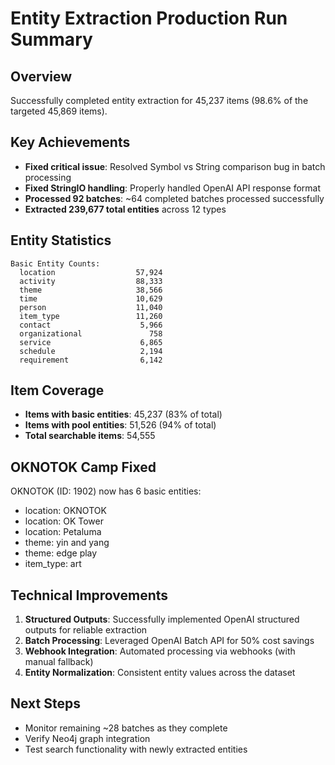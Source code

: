 # Entity Extraction Production Run Summary

## Overview
Successfully completed entity extraction for 45,237 items (98.6% of the targeted 45,869 items).

## Key Achievements
- **Fixed critical issue**: Resolved Symbol vs String comparison bug in batch processing
- **Fixed StringIO handling**: Properly handled OpenAI API response format
- **Processed 92 batches**: ~64 completed batches processed successfully
- **Extracted 239,677 total entities** across 12 types

## Entity Statistics
```
Basic Entity Counts:
  location                  57,924
  activity                  88,333
  theme                     38,566
  time                      10,629
  person                    11,040
  item_type                 11,260
  contact                    5,966
  organizational               758
  service                    6,865
  schedule                   2,194
  requirement                6,142
```

## Item Coverage
- **Items with basic entities**: 45,237 (83% of total)
- **Items with pool entities**: 51,526 (94% of total)
- **Total searchable items**: 54,555

## OKNOTOK Camp Fixed
OKNOTOK (ID: 1902) now has 6 basic entities:
- location: OKNOTOK
- location: OK Tower
- location: Petaluma
- theme: yin and yang
- theme: edge play
- item_type: art

## Technical Improvements
1. **Structured Outputs**: Successfully implemented OpenAI structured outputs for reliable extraction
2. **Batch Processing**: Leveraged OpenAI Batch API for 50% cost savings
3. **Webhook Integration**: Automated processing via webhooks (with manual fallback)
4. **Entity Normalization**: Consistent entity values across the dataset

## Next Steps
- Monitor remaining ~28 batches as they complete
- Verify Neo4j graph integration
- Test search functionality with newly extracted entities
